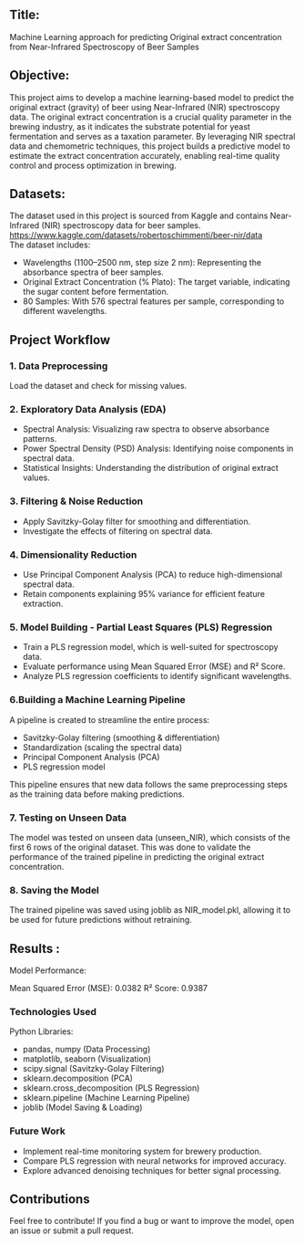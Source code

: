 ## Title:
Machine Learning approach for predicting Original extract concentration from Near-Infrared Spectroscopy of Beer Samples
## Objective:
This project aims to develop a machine learning-based model to predict the original extract (gravity) of beer using Near-Infrared (NIR) spectroscopy data. The original extract concentration is a crucial quality parameter in the brewing industry, as it indicates the substrate potential for yeast fermentation and serves as a taxation parameter. By leveraging NIR spectral data and chemometric techniques, this project builds a predictive model to estimate the extract concentration accurately, enabling real-time quality control and process optimization in brewing.
## Datasets:
The dataset used in this project is sourced from Kaggle and contains Near-Infrared (NIR) spectroscopy data for beer samples.<br>
https://www.kaggle.com/datasets/robertoschimmenti/beer-nir/data <br>
The dataset includes:
* Wavelengths (1100–2500 nm, step size 2 nm): Representing the absorbance spectra of beer samples.
* Original Extract Concentration (% Plato): The target variable, indicating the sugar content before fermentation.
* 80 Samples: With 576 spectral features per sample, corresponding to different wavelengths.

## Project Workflow
### 1. Data Preprocessing
Load the dataset and check for missing values.

### 2. Exploratory Data Analysis (EDA)
* Spectral Analysis: Visualizing raw spectra to observe absorbance patterns.
* Power Spectral Density (PSD) Analysis: Identifying noise components in spectral data.
* Statistical Insights: Understanding the distribution of original extract values.

### 3. Filtering & Noise Reduction
* Apply Savitzky-Golay filter for smoothing and differentiation.
* Investigate the effects of filtering on spectral data.

### 4. Dimensionality Reduction
* Use Principal Component Analysis (PCA) to reduce high-dimensional spectral data.
* Retain components explaining 95% variance for efficient feature extraction.

### 5. Model Building - Partial Least Squares (PLS) Regression
* Train a PLS regression model, which is well-suited for spectroscopy data.
* Evaluate performance using Mean Squared Error (MSE) and R² Score.
* Analyze PLS regression coefficients to identify significant wavelengths.

### 6.Building a Machine Learning Pipeline
A pipeline is created to streamline the entire process:

* Savitzky-Golay filtering (smoothing & differentiation)
* Standardization (scaling the spectral data)
* Principal Component Analysis (PCA)
* PLS regression model

This pipeline ensures that new data follows the same preprocessing steps as the training data before making predictions.

### 7. Testing on Unseen Data
The model was tested on unseen data (unseen_NIR), which consists of the first 6 rows of the original dataset. This was done to validate the performance of the trained pipeline in predicting the original extract concentration.

### 8. Saving the Model
The trained pipeline was saved using joblib as NIR_model.pkl, allowing it to be used for future predictions without retraining.

## Results :<br>
Model Performance:<br>

Mean Squared Error (MSE): 0.0382
R² Score: 0.9387

### Technologies Used<br>
Python Libraries:<br>

* pandas, numpy (Data Processing)
* matplotlib, seaborn (Visualization)
* scipy.signal (Savitzky-Golay Filtering)
* sklearn.decomposition (PCA)
* sklearn.cross_decomposition (PLS Regression)
* sklearn.pipeline (Machine Learning Pipeline)
* joblib (Model Saving & Loading)

### Future Work
* Implement real-time monitoring system for brewery production.
* Compare PLS regression with neural networks for improved accuracy.
* Explore advanced denoising techniques for better signal processing.

## Contributions
Feel free to contribute! If you find a bug or want to improve the model, open an issue or submit a pull request.
